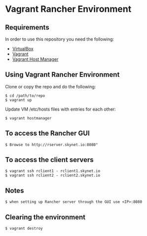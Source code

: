 # Vagrant Rancher Environment 

## Requirements

In order to use this repository you need the following:

- [VirtualBox](https://www.virtualbox.org/)
- [Vagrant](http://www.vagrantup.com/)
- [Vagrant Host Manager](https://github.com/devopsgroup-io/vagrant-hostmanager)

## Using Vagrant Rancher Environment

Clone or copy the repo and do the following:

    $ cd /path/to/repo
    $ vagrant up

Update VM /etc/hosts files with entries for each other:

    $ vagrant hostmanager
    
## To access the Rancher GUI

    $ Browse to http://rserver.skynet.io:8080"

## To access the client servers

    $ vagrant ssh rclient1 - rclient1.skynet.io
    $ vagrant ssh rclient2 - rclient2.skynet.io
    

## Notes

    $ when setting up Rancher server through the GUI use <IP>:8080
    
## Clearing the environment

    $ vagrant destroy

